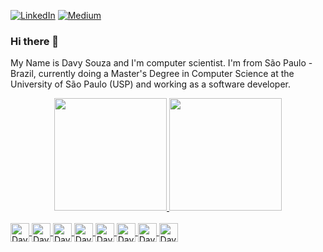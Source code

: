 [![LinkedIn](https://www.iconfinder.com/icons/401469/download/png/16)](https://www.linkedin.com/in/davysouza/en)
[![Medium](https://www.iconfinder.com/icons/5296526/download/png/16)](https://davysouza.medium.com/)

### Hi there 👋

My Name is Davy Souza and I'm computer scientist. I'm from São Paulo - Brazil, currently doing a Master's Degree in Computer Science at the University of São Paulo (USP) and working as a software developer.

<!-- <img align="center" src="https://github-readme-stats.vercel.app/api/top-langs/?username=davysouza" /> -->

<div align="center">
  <a href="https://github.com/davysouza">
  <img height="180em" src="https://github-readme-stats.vercel.app/api/?username=davysouza&show_icons=true" />
  <img height="180em" src="https://github-readme-stats.vercel.app/api/top-langs/?username=davysouza&layout=compact&langs_count=7"/>
  <!-- <img align="center" src="https://github-readme-stats.vercel.app/api/top-langs/?username=davysouza&show_icons=true"/> -->
</div>

<div style="display: inline_block"><br>
  <img align="center" alt="Davy-C" width="30" src="https://cdn.jsdelivr.net/gh/devicons/devicon/icons/c/c-original.svg">
  <img align="center" alt="Davy-CPP" width="30" src="https://cdn.jsdelivr.net/gh/devicons/devicon/icons/cplusplus/cplusplus-original.svg">
  <img align="center" alt="Davy-CSharp" width="30" src="https://cdn.jsdelivr.net/gh/devicons/devicon/icons/csharp/csharp-original.svg">
  
  <img align="center" alt="Davy-Js" width="30" src="https://cdn.jsdelivr.net/gh/devicons/devicon/icons/javascript/javascript-plain.svg">
  <img align="center" alt="Davy-Ts" width="30" src="https://cdn.jsdelivr.net/gh/devicons/devicon/icons/javascript/typescript-plain.svg">
  <img align="center" alt="Davy-React" width="30" src="https://cdn.jsdelivr.net/gh/devicons/devicon/icons/react/react-original.svg">
  
  <img align="center" alt="Davy-Python" width="30" src="https://cdn.jsdelivr.net/gh/devicons/devicon/icons/python/python-original.svg">
  <img align="center" alt="Davy-Java" width="30" src="https://cdn.jsdelivr.net/gh/devicons/devicon/icons/java/java-original.svg">
</div>
  
<!-- ![Snake animation](https://github.com/davysouza/davysouza/blob/output/github-contribution-grid-snake.svg) -->
  
<!--
**davysouza/davysouza** is a ✨ _special_ ✨ repository because its `README.md` (this file) appears on your GitHub profile.

Here are some ideas to get you started:

- 🔭 I’m currently working on ...
- 🌱 I’m currently learning ...
- 👯 I’m looking to collaborate on ...
- 🤔 I’m looking for help with ...
- 💬 Ask me about ...
- 📫 How to reach me: ...
- 😄 Pronouns: ...
- ⚡ Fun fact: ...
-->
